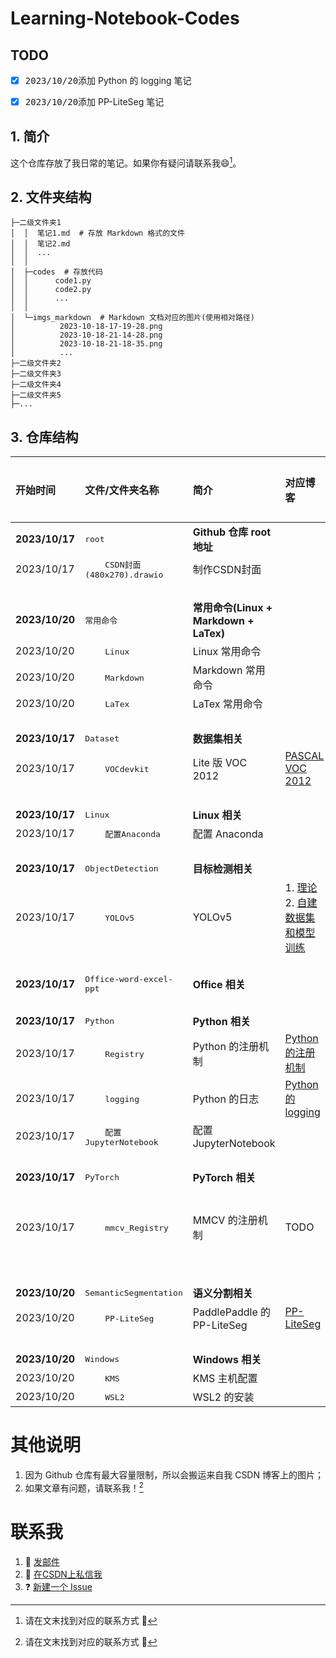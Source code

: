 # Learning-Notebook-Codes

## TODO

- [x] <kbd>2023/10/20</kbd>添加 Python 的 logging 笔记
- [x] <kbd>2023/10/20</kbd>添加 PP-LiteSeg 笔记


## 1. 简介

这个仓库存放了我日常的笔记。如果你有疑问请联系我:smile:[^footnote_1]。

[^footnote_1]: 请在文末找到对应的联系方式 :zany_face:

## 2. 文件夹结构

```
├─二级文件夹1
│  │  笔记1.md  # 存放 Markdown 格式的文件
│  │  笔记2.md
│  │  ...
│  │
│  ├─codes  # 存放代码
│  │      code1.py
│  │      code2.py
│  │      ...
│  │
│  └─imgs_markdown  # Markdown 文档对应的图片(使用相对路径)
│          2023-10-18-17-19-28.png
│          2023-10-18-21-14-28.png
│          2023-10-18-21-18-35.png
│          ...
├─二级文件夹2
├─二级文件夹3
├─二级文件夹4
├─二级文件夹5
├─...
```

## 3. 仓库结构

<div align=center>

| 开始时间 | 文件/文件夹名称 | 简介 | 对应博客 | 额外说明 |
|  :-  |       :-      |  :-  |   :-   |    :-   | 
|<b>2023/10/17|<kbd>root</bkd>|<b>Github 仓库 root 地址|||
|2023/10/17|&emsp;&emsp;<kbd>CSDN封面(480x270).drawio</bkd>|制作CSDN封面|||
|<br>|||| 
|<b>2023/10/20|<kbd>常用命令</bkd>|<b>常用命令(Linux + Markdown + LaTex)|||
|2023/10/20|&emsp;&emsp;<kbd>Linux</bkd>|Linux 常用命令|||
|2023/10/20|&emsp;&emsp;<kbd>Markdown</bkd>|Markdown 常用命令|||
|2023/10/20|&emsp;&emsp;<kbd>LaTex</bkd>|LaTex 常用命令|||
|<br>|||| 
|<b>2023/10/17|<kbd>Dataset</bkd>|<b>数据集相关|||
|2023/10/17|&emsp;&emsp;<kbd>VOCdevkit</bkd>|Lite 版 VOC 2012|[PASCAL VOC 2012](https://blog.csdn.net/weixin_44878336/article/details/124540069)||
|<br>|||| 
|<b>2023/10/17|<kbd>Linux</bkd>|<b>Linux 相关|||
|2023/10/17|&emsp;&emsp;<kbd>配置Anaconda</bkd>|配置 Anaconda|||
|<br>|||| 
|<b>2023/10/17|<kbd>ObjectDetection</bkd>|<b>目标检测相关|||
|2023/10/17|&emsp;&emsp;<kbd>YOLOv5</bkd>|YOLOv5|1. [理论](https://blog.csdn.net/weixin_44878336/article/details/133901265)</br>2. [自建数据集和模型训练](https://blog.csdn.net/weixin_44878336/article/details/133915488)||
|<br>|||| 
|<b>2023/10/17|<kbd>Office-word-excel-ppt</bkd>|<b>Office 相关|||
|<br>|||| 
|<b>2023/10/17|<kbd>Python</bkd>|<b>Python 相关|||
|2023/10/17|&emsp;&emsp;<kbd>Registry</bkd>|Python 的注册机制|[Python 的注册机制](https://blog.csdn.net/weixin_44878336/article/details/133887655)||
|2023/10/17|&emsp;&emsp;<kbd>logging</bkd>|Python 的日志|[Python 的 logging](https://blog.csdn.net/weixin_44878336/article/details/133868928)||
|2023/10/17|&emsp;&emsp;<kbd>配置JupyterNotebook</bkd>|配置 JupyterNotebook|||
|<br>|||| 
|<b>2023/10/17|<kbd>PyTorch</bkd>|<b>PyTorch 相关|||
|2023/10/17|&emsp;&emsp;<kbd>mmcv_Registry</bkd>|MMCV 的注册机制|TODO|:hammer_and_wrench: 尚未完成|
|<br>|||| 
|<b>2023/10/20|<kbd>SemanticSegmentation</bkd>|<b>语义分割相关|||
|2023/10/20|&emsp;&emsp;<kbd>PP-LiteSeg</bkd>|PaddlePaddle 的 PP-LiteSeg|[PP-LiteSeg](https://blog.csdn.net/weixin_44878336/article/details/132211283)||
|<br>|||| 
|<b>2023/10/20|<kbd>Windows</bkd>|<b>Windows 相关|||
|2023/10/20|&emsp;&emsp;<kbd>KMS</bkd>|KMS 主机配置|||
|2023/10/20|&emsp;&emsp;<kbd>WSL2</bkd>|WSL2 的安装|||

</div>

# 其他说明

1. 因为 Github 仓库有最大容量限制，所以会搬运来自我 CSDN 博客上的图片；
2. 如果文章有问题，请联系我！[^footnote_2]

[^footnote_2]: 请在文末找到对应的联系方式 :zany_face:

# 联系我

1. :e-mail: [发邮件](mailto:zjkljd@163.com)
2. :speech_balloon: [在CSDN上私信我](https://blog.csdn.net/weixin_44878336)
3. ❓ [新建一个 Issue](https://github.com/Le0v1n/Learning-Notebook-Codes/issues/new/choose)

